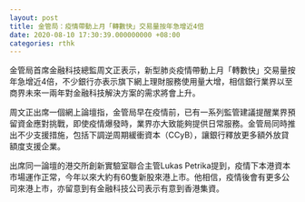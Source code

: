 ```yaml
---
layout: post
title: 金管局：疫情帶動上月「轉數快」交易量按年急增近4倍
date: 2020-08-10 17:30:39.000000000 +08:00
categories: rthk
---
```


金管局首席金融科技總監周文正表示，新型肺炎疫情帶動上月「轉數快」交易量按年急增近4倍，不少銀行亦表示旗下網上理財服務使用量大增，相信銀行業界以至商界未來一兩年對金融科技解決方案的需求將會上升。

周文正出席一個網上論壇指，金管局早在疫情前，已有一系列監管建議提醒業界預留資金應對挑戰，即使疫情爆發時，業界亦大致能夠提供日常服務。金管局同時推出不少支援措施，包括下調逆周期緩衝資本（CCyB），讓銀行釋放更多額外放貸額度支援企業。

出席同一論壇的港交所創新實驗室聯合主管Lukas Petrika提到，疫情下本港資本市場運作正常，今年以來大約有60隻新股來港上市。他相信，疫情後會有更多公司來港上市，亦留意到有金融科技公司表示有意到香港集資。
